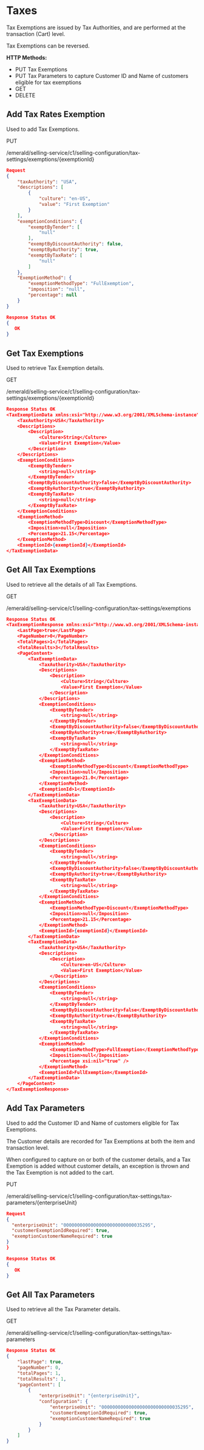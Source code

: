 
# Taxes

Tax Exemptions are issued by Tax Authorities, and are performed at the transaction (Cart) level.

Tax Exemptions can be reversed.

**HTTP Methods:**

* PUT Tax Exemptions
* PUT Tax Parameters to capture Customer ID and Name of customers eligible for tax exemptions
* GET
* DELETE

## Add Tax Rates Exemption

Used to add Tax Exemptions.

PUT

/emerald/selling-service/c1/selling-configuration/tax-settings/exemptions/{exemptionId}

```json
Request
{
    "taxAuthority": "USA",
    "descriptions": [
        {
            "culture": "en-US",
            "value": "First Exemption"
        }
    ],
    "exemptionConditions": {
        "exemptByTender": [
            "null"
        ],
        "exemptByDiscountAuthority": false,
        "exemptByAuthority": true,
        "exemptByTaxRate": [
            "null"
        ]
    },
    "ExemptionMethod": {
        "exemptionMethodType": "FullExemption",
        "imposition": "null",
        "percentage": null
    }
}
```

```json
Response Status OK
{
   OK
}
```

## Get Tax Exemptions

Used to retrieve Tax Exemption details.

GET

/emerald/selling-service/c1/selling-configuration/tax-settings/exemptions/{exemptionId}

```json
Response Status OK
<TaxExemptionData xmlns:xsi="http://www.w3.org/2001/XMLSchema-instance" xmlns:xsd="http://www.w3.org/2001/XMLSchema">
    <TaxAuthority>USA</TaxAuthority>
    <Descriptions>
        <Description>
            <Culture>String</Culture>
            <Value>First Exemption</Value>
        </Description>
    </Descriptions>
    <ExemptionConditions>
        <ExemptByTender>
            <string>null</string>
        </ExemptByTender>
        <ExemptByDiscountAuthority>false</ExemptByDiscountAuthority>
        <ExemptByAuthority>true</ExemptByAuthority>
        <ExemptByTaxRate>
            <string>null</string>
        </ExemptByTaxRate>
    </ExemptionConditions>
    <ExemptionMethod>
        <ExemptionMethodType>Discount</ExemptionMethodType>
        <Imposition>null</Imposition>
        <Percentage>21.15</Percentage>
    </ExemptionMethod>
    <ExemptionId>{exemptionId}</ExemptionId>
</TaxExemptionData>
```

## Get All Tax Exemptions

Used to retrieve all the details of all Tax Exemptions.

GET

/emerald/selling-service/c1/selling-configuration/tax-settings/exemptions

```json
Response Status OK
<TaxExemptionResponse xmlns:xsi="http://www.w3.org/2001/XMLSchema-instance" xmlns:xsd="http://www.w3.org/2001/XMLSchema">
    <LastPage>true</LastPage>
    <PageNumber>0</PageNumber>
    <TotalPages>1</TotalPages>
    <TotalResults>3</TotalResults>
    <PageContent>
        <TaxExemptionData>
            <TaxAuthority>USA</TaxAuthority>
            <Descriptions>
                <Description>
                    <Culture>String</Culture>
                    <Value>First Exemption</Value>
                </Description>
            </Descriptions>
            <ExemptionConditions>
                <ExemptByTender>
                    <string>null</string>
                </ExemptByTender>
                <ExemptByDiscountAuthority>false</ExemptByDiscountAuthority>
                <ExemptByAuthority>true</ExemptByAuthority>
                <ExemptByTaxRate>
                    <string>null</string>
                </ExemptByTaxRate>
            </ExemptionConditions>
            <ExemptionMethod>
                <ExemptionMethodType>Discount</ExemptionMethodType>
                <Imposition>null</Imposition>
                <Percentage>21.0</Percentage>
            </ExemptionMethod>
            <ExemptionId>1</ExemptionId>
        </TaxExemptionData>
        <TaxExemptionData>
            <TaxAuthority>USA</TaxAuthority>
            <Descriptions>
                <Description>
                    <Culture>String</Culture>
                    <Value>First Exemption</Value>
                </Description>
            </Descriptions>
            <ExemptionConditions>
                <ExemptByTender>
                    <string>null</string>
                </ExemptByTender>
                <ExemptByDiscountAuthority>false</ExemptByDiscountAuthority>
                <ExemptByAuthority>true</ExemptByAuthority>
                <ExemptByTaxRate>
                    <string>null</string>
                </ExemptByTaxRate>
            </ExemptionConditions>
            <ExemptionMethod>
                <ExemptionMethodType>Discount</ExemptionMethodType>
                <Imposition>null</Imposition>
                <Percentage>21.15</Percentage>
            </ExemptionMethod>
            <ExemptionId>{exemptionId}</ExemptionId>
        </TaxExemptionData>
        <TaxExemptionData>
            <TaxAuthority>USA</TaxAuthority>
            <Descriptions>
                <Description>
                    <Culture>en-US</Culture>
                    <Value>First Exemption</Value>
                </Description>
            </Descriptions>
            <ExemptionConditions>
                <ExemptByTender>
                    <string>null</string>
                </ExemptByTender>
                <ExemptByDiscountAuthority>false</ExemptByDiscountAuthority>
                <ExemptByAuthority>true</ExemptByAuthority>
                <ExemptByTaxRate>
                    <string>null</string>
                </ExemptByTaxRate>
            </ExemptionConditions>
            <ExemptionMethod>
                <ExemptionMethodType>FullExemption</ExemptionMethodType>
                <Imposition>null</Imposition>
                <Percentage xsi:nil="true" />
            </ExemptionMethod>
            <ExemptionId>FullExemption</ExemptionId>
        </TaxExemptionData>
    </PageContent>
</TaxExemptionResponse>
```

## Add Tax Parameters

Used to add the Customer ID and Name of customers eligible for Tax Exemptions.

The Customer details are recorded for Tax Exemptions at both the item and transaction level.

When configured to capture on or both of the customer details, and a Tax Exemption is added without customer details, an exception is thrown and the Tax Exemption is not added to the cart.

PUT

/emerald/selling-service/c1/selling-configuration/tax-settings/tax-parameters/{enterpriseUnit}

```json
Request
{
  "enterpriseUnit": "00000000000000000000000000035295",
  "customerExemptionIdRequired": true,
  "exemptionCustomerNameRequired": true
}
}
```

```json
Response Status OK
{
   OK
}
```

## Get All Tax Parameters

Used to retrieve all the Tax Parameter details.

GET

/emerald/selling-service/c1/selling-configuration/tax-settings/tax-parameters

```json
Response Status OK
{
    "lastPage": true,
    "pageNumber": 0,
    "totalPages": 1,
    "totalResults": 1,
    "pageContent": [
        {
            "enterpriseUnit": "{enterpriseUnit}",
            "configuration": {
                "enterpriseUnit": "00000000000000000000000000035295",
                "customerExemptionIdRequired": true,
                "exemptionCustomerNameRequired": true
            }
        }
    ]
}
```
